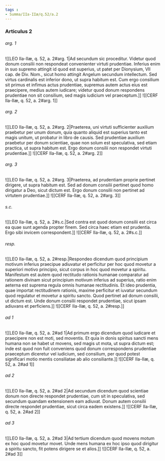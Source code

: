 ```yaml
---
tags : 
- Summa/IIa-IIæ/q.52/a.2
---
```


### Articulus 2

###### arg. 1
![[LEO IIa-IIæ, q. 52, a. 2#arg. 1|Ad secundum sic proceditur. Videtur quod donum consilii non respondeat convenienter virtuti prudentiae. Inferius enim in suo supremo attingit id quod est superius, ut patet per Dionysium, VII cap. de Div. Nom., sicut homo attingit Angelum secundum intellectum. Sed virtus cardinalis est inferior dono, ut supra habitum est. Cum ergo consilium sit primus et infimus actus prudentiae, supremus autem actus eius est praecipere, medius autem iudicare; videtur quod donum respondens prudentiae non sit consilium, sed magis iudicium vel praeceptum.]]
![[CERF IIa-IIæ, q. 52, a. 2#arg. 1]]

###### arg. 2
![[LEO IIa-IIæ, q. 52, a. 2#arg. 2|Praeterea, uni virtuti sufficienter auxilium praebetur per unum donum, quia quanto aliquid est superius tanto est magis unitum, ut probatur in libro de causis. Sed prudentiae auxilium praebetur per donum scientiae, quae non solum est speculativa, sed etiam practica, ut supra habitum est. Ergo donum consilii non respondet virtuti prudentiae.]]
![[CERF IIa-IIæ, q. 52, a. 2#arg. 2]]

###### arg. 3
![[LEO IIa-IIæ, q. 52, a. 2#arg. 3|Praeterea, ad prudentiam proprie pertinet dirigere, ut supra habitum est. Sed ad donum consilii pertinet quod homo dirigatur a Deo, sicut dictum est. Ergo donum consilii non pertinet ad virtutem prudentiae.]]
![[CERF IIa-IIæ, q. 52, a. 2#arg. 3]]

###### s.c.
![[LEO IIa-IIæ, q. 52, a. 2#s.c.|Sed contra est quod donum consilii est circa ea quae sunt agenda propter finem. Sed circa haec etiam est prudentia. Ergo sibi invicem correspondent.]]
![[CERF IIa-IIæ, q. 52, a. 2#s.c.]]

###### resp.
![[LEO IIa-IIæ, q. 52, a. 2#resp.|Respondeo dicendum quod principium motivum inferius praecipue adiuvatur et perficitur per hoc quod movetur a superiori motivo principio, sicut corpus in hoc quod movetur a spiritu. Manifestum est autem quod rectitudo rationis humanae comparatur ad rationem divinam sicut principium motivum inferius ad superius, ratio enim aeterna est suprema regula omnis humanae rectitudinis. Et ideo prudentia, quae importat rectitudinem rationis, maxime perficitur et iuvatur secundum quod regulatur et movetur a spiritu sancto. Quod pertinet ad donum consilii, ut dictum est. Unde donum consilii respondet prudentiae, sicut ipsam adiuvans et perficiens.]]
![[CERF IIa-IIæ, q. 52, a. 2#resp.]]

###### ad 1
![[LEO IIa-IIæ, q. 52, a. 2#ad 1|Ad primum ergo dicendum quod iudicare et praecipere non est moti, sed moventis. Et quia in donis spiritus sancti mens humana non se habet ut movens, sed magis ut mota, ut supra dictum est; inde est quod non fuit conveniens quod donum correspondens prudentiae praeceptum diceretur vel iudicium, sed consilium, per quod potest significari motio mentis consiliatae ab alio consiliante.]]
![[CERF IIa-IIæ, q. 52, a. 2#ad 1]]

###### ad 2
![[LEO IIa-IIæ, q. 52, a. 2#ad 2|Ad secundum dicendum quod scientiae donum non directe respondet prudentiae, cum sit in speculativa, sed secundum quandam extensionem eam adiuvat. Donum autem consilii directe respondet prudentiae, sicut circa eadem existens.]]
![[CERF IIa-IIæ, q. 52, a. 2#ad 2]]

###### ad 3
![[LEO IIa-IIæ, q. 52, a. 2#ad 3|Ad tertium dicendum quod movens motum ex hoc quod movetur movet. Unde mens humana ex hoc ipso quod dirigitur a spiritu sancto, fit potens dirigere se et alios.]]
![[CERF IIa-IIæ, q. 52, a. 2#ad 3]]

